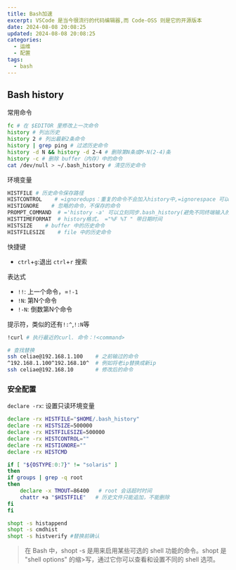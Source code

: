 ```yaml
---
title: Bash加速
excerpt: VSCode 是当今很流行的代码编辑器,而 Code-OSS 则是它的开源版本
date: 2024-08-08 20:08:25
updated: 2024-08-08 20:08:25
categories: 
  - 运维
  - 配置
tags:
  - bash
---
```


## Bash history

常用命令
```bash
fc # 在 $EDITOR 里修改上一次命令
history # 列出历史
history 2 # 列出最新2条命令
history | grep ping # 过滤历史命令
history -d N && history -d 2-4 # 删除第N条或M-N(2-4)条
history -c # 删除 buffer（内存）中的命令
cat /dev/null > ~/.bash_history # 清空历史命令
```

环境变量
```bash
HISTFILE # 历史命令保存路径
HISTCONTROL    # =ignoredups：重复的命令不会加入history中,=ignorespace 可以忽略空格开头的命令行（一些发行版默认 Arch需要配置,这可提高安全性），=ignoreboth:打开以上的两个特性
HISTIGNORE    # 忽略的命令，不保存的命令
PROMPT_COMMAND  # ='history -a' 可以立刻同步.bash_history(避免不同终端输入的不同命令)
HISTTIMEFORMAT  # history格式， ="%F %T " 带日期时间
HISTSIZE    # buffer 中的历史命令
HISTFILESIZE    # file 中的历史命令
```

快捷键
- `ctrl`+`g`:退出 `ctrl`+`r` 搜索

表达式
- `!!`: 上一个命令，=`!-1`
- `!N`: 第N个命令
- `!-N`: 倒数第N个命令

提示符，类似的还有`!:^`,`!:N`等
```bash
!curl # 执行最近的curl. 命令：!<command>

# 查找替换
ssh celiae@192.168.1.100    # 之前输过的命令
^192.168.1.100^192.168.10^  # 例如将老ip替换成新ip
ssh celiae@192.168.10       # 修改后的命令
```

### 安全配置
`declare -rx`: 设置只读环境变量

```bash
declare -rx HISTFILE="$HOME/.bash_history"
declare -rx HISTSIZE=500000
declare -rx HISTFILESIZE=500000
declare -rx HISTCONTROL=""
declare -rx HISTIGNORE=""
declare -rx HISTCMD

if [ "${OSTYPE:0:7}" != "solaris" ]
then
if groups | grep -q root
then
    declare -x TMOUT=86400   # root 会话超时时间
    chattr +a "$HISTFILE"   # 历史文件只能追加，不能删除
fi
fi

shopt -s histappend
shopt -s cmdhist
shopt -s histverify #替换前确认
```

> 在 Bash 中，shopt -s 是用来启用某些可选的 shell 功能的命令。shopt 是 "shell options" 的缩>写，通过它你可以查看和设置不同的 shell 选项。
